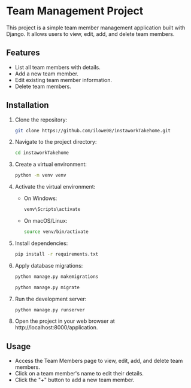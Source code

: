 # Team Management Project

This project is a simple team member management application built with Django. It allows users to view, edit, add, and delete team members.

## Features

- List all team members with details.
- Add a new team member.
- Edit existing team member information.
- Delete team members.

## Installation

1. Clone the repository:

    ```bash
    git clone https://github.com/ilowe08/instaworkTakehome.git
    ```

2. Navigate to the project directory:

    ```bash
    cd instaworkTakehome
    ```

3. Create a virtual environment:

    ```bash
    python -m venv venv
    ```

4. Activate the virtual environment:

    - On Windows:

        ```bash
        venv\Scripts\activate
        ```

    - On macOS/Linux:

        ```bash
        source venv/bin/activate
        ```

5. Install dependencies:

    ```bash
    pip install -r requirements.txt
    ```

6. Apply database migrations:

    ```bash
    python manage.py makemigrations
    ```
    ```bash
    python manage.py migrate
    ```

7. Run the development server:

    ```bash
    python manage.py runserver
    ```

8. Open the project in your web browser at http://localhost:8000/application.

## Usage

- Access the Team Members page to view, edit, add, and delete team members.
- Click on a team member's name to edit their details.
- Click the "+" button to add a new team member.


